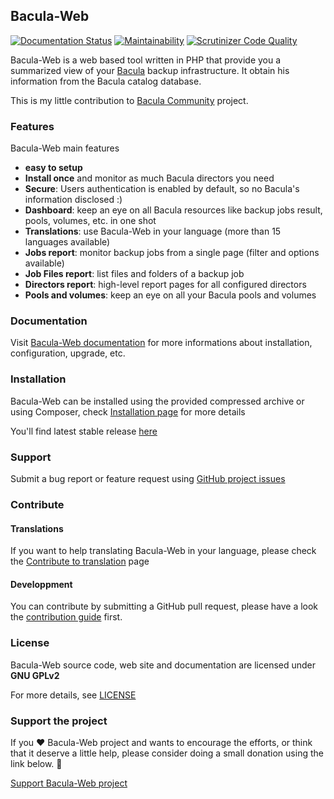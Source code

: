 ## Bacula-Web

[![Documentation Status](https://readthedocs.org/projects/bacula-web/badge/?version=latest)](http://docs.bacula-web.org/en/master/?badge=latest)
[![Maintainability](https://api.codeclimate.com/v1/badges/db37b493624cee584d85/maintainability)](https://codeclimate.com/github/bacula-web/bacula-web/maintainability)
[![Scrutinizer Code Quality](https://scrutinizer-ci.com/g/bacula-web/bacula-web/badges/quality-score.png?b=develop)](https://scrutinizer-ci.com/g/bacula-web/bacula-web/?branch=develop)

Bacula-Web is a web based tool written in PHP that provide you a summarized view of your [Bacula](https://www.bacula.org) backup infrastructure. 
It obtain his information from the Bacula catalog database.

This is my little contribution to [Bacula Community](http://www.bacula.org) project.

### Features

Bacula-Web main features

* **easy to setup**
* **Install once** and monitor as much Bacula directors you need
* **Secure**: Users authentication is enabled by default, so no Bacula's information disclosed :)
* **Dashboard**: keep an eye on all Bacula resources like backup jobs result, pools, volumes, etc. in one shot
* **Translations**: use Bacula-Web in your language (more than 15 languages available)
* **Jobs report**: monitor backup jobs from a single page (filter and options available)
* **Job Files report**: list files and folders of a backup job
* **Directors report**: high-level report pages for all configured directors
* **Pools and volumes**: keep an eye on all your Bacula pools and volumes

### Documentation

Visit [Bacula-Web documentation](http://docs.bacula-web.org) for more informations about installation, configuration, upgrade, etc.

### Installation

Bacula-Web can be installed using the provided compressed archive or using Composer, check [Installation page](http://docs.bacula-web.org/en/latest/02_install/index.html) for more details

You'll find latest stable release [here](https://www.bacula-web.org/download/)

### Support

Submit a bug report or feature request using [GitHub project issues](https://github.com/bacula-web/bacula-web/issues)

### Contribute

#### Translations

If you want to help translating Bacula-Web in your language, please check the [Contribute to translation](http://docs.bacula-web.org/en/latest/04_contribute/translations.html) page

#### Developpment

You can contribute by submitting a GitHub pull request, please have a look the [contribution guide](http://docs.bacula-web.org/en/latest/04_contribute/development.html) first.

### License

Bacula-Web source code, web site and documentation are licensed under **GNU GPLv2**

For more details, see [LICENSE](https://github.com/bacula-web/bacula-web/blob/master/LICENSE)

### Support the project

If you :heart: Bacula-Web project and wants to encourage the efforts, or think that it deserve a little help, please consider doing a small donation using the link below. :hugs:

[Support Bacula-Web project](https://www.paypal.com/donate?hosted_button_id=DUU89L5HAGSAS)
